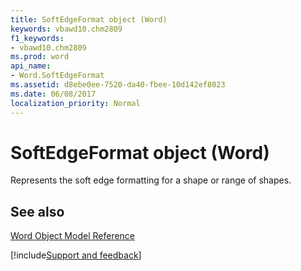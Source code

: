 ```yaml
---
title: SoftEdgeFormat object (Word)
keywords: vbawd10.chm2809
f1_keywords:
- vbawd10.chm2809
ms.prod: word
api_name:
- Word.SoftEdgeFormat
ms.assetid: d8ebe0ee-7520-da40-fbee-10d142ef8023
ms.date: 06/08/2017
localization_priority: Normal
---
```



# SoftEdgeFormat object (Word)

Represents the soft edge formatting for a shape or range of shapes.


## See also



[Word Object Model Reference](overview/Word/object-model.md)

[!include[Support and feedback](~/includes/feedback-boilerplate.md)]